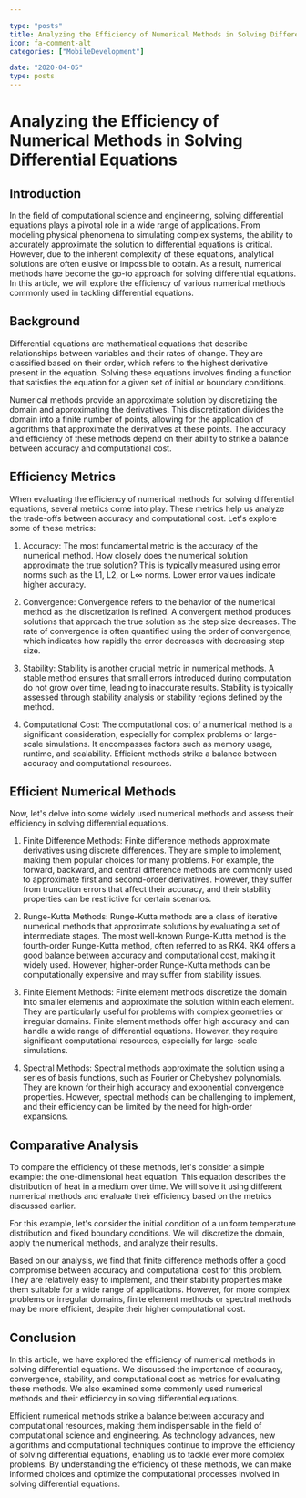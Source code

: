 ```yaml
---

type: "posts"
title: Analyzing the Efficiency of Numerical Methods in Solving Differential Equations
icon: fa-comment-alt
categories: ["MobileDevelopment"]

date: "2020-04-05"
type: posts
---
```





# Analyzing the Efficiency of Numerical Methods in Solving Differential Equations

## Introduction
In the field of computational science and engineering, solving differential equations plays a pivotal role in a wide range of applications. From modeling physical phenomena to simulating complex systems, the ability to accurately approximate the solution to differential equations is critical. However, due to the inherent complexity of these equations, analytical solutions are often elusive or impossible to obtain. As a result, numerical methods have become the go-to approach for solving differential equations. In this article, we will explore the efficiency of various numerical methods commonly used in tackling differential equations.

## Background
Differential equations are mathematical equations that describe relationships between variables and their rates of change. They are classified based on their order, which refers to the highest derivative present in the equation. Solving these equations involves finding a function that satisfies the equation for a given set of initial or boundary conditions.

Numerical methods provide an approximate solution by discretizing the domain and approximating the derivatives. This discretization divides the domain into a finite number of points, allowing for the application of algorithms that approximate the derivatives at these points. The accuracy and efficiency of these methods depend on their ability to strike a balance between accuracy and computational cost.

## Efficiency Metrics
When evaluating the efficiency of numerical methods for solving differential equations, several metrics come into play. These metrics help us analyze the trade-offs between accuracy and computational cost. Let's explore some of these metrics:

1. Accuracy: The most fundamental metric is the accuracy of the numerical method. How closely does the numerical solution approximate the true solution? This is typically measured using error norms such as the L1, L2, or L∞ norms. Lower error values indicate higher accuracy.

2. Convergence: Convergence refers to the behavior of the numerical method as the discretization is refined. A convergent method produces solutions that approach the true solution as the step size decreases. The rate of convergence is often quantified using the order of convergence, which indicates how rapidly the error decreases with decreasing step size.

3. Stability: Stability is another crucial metric in numerical methods. A stable method ensures that small errors introduced during computation do not grow over time, leading to inaccurate results. Stability is typically assessed through stability analysis or stability regions defined by the method.

4. Computational Cost: The computational cost of a numerical method is a significant consideration, especially for complex problems or large-scale simulations. It encompasses factors such as memory usage, runtime, and scalability. Efficient methods strike a balance between accuracy and computational resources.

## Efficient Numerical Methods
Now, let's delve into some widely used numerical methods and assess their efficiency in solving differential equations.

1. Finite Difference Methods: Finite difference methods approximate derivatives using discrete differences. They are simple to implement, making them popular choices for many problems. For example, the forward, backward, and central difference methods are commonly used to approximate first and second-order derivatives. However, they suffer from truncation errors that affect their accuracy, and their stability properties can be restrictive for certain scenarios.

2. Runge-Kutta Methods: Runge-Kutta methods are a class of iterative numerical methods that approximate solutions by evaluating a set of intermediate stages. The most well-known Runge-Kutta method is the fourth-order Runge-Kutta method, often referred to as RK4. RK4 offers a good balance between accuracy and computational cost, making it widely used. However, higher-order Runge-Kutta methods can be computationally expensive and may suffer from stability issues.

3. Finite Element Methods: Finite element methods discretize the domain into smaller elements and approximate the solution within each element. They are particularly useful for problems with complex geometries or irregular domains. Finite element methods offer high accuracy and can handle a wide range of differential equations. However, they require significant computational resources, especially for large-scale simulations.

4. Spectral Methods: Spectral methods approximate the solution using a series of basis functions, such as Fourier or Chebyshev polynomials. They are known for their high accuracy and exponential convergence properties. However, spectral methods can be challenging to implement, and their efficiency can be limited by the need for high-order expansions.

## Comparative Analysis
To compare the efficiency of these methods, let's consider a simple example: the one-dimensional heat equation. This equation describes the distribution of heat in a medium over time. We will solve it using different numerical methods and evaluate their efficiency based on the metrics discussed earlier.

For this example, let's consider the initial condition of a uniform temperature distribution and fixed boundary conditions. We will discretize the domain, apply the numerical methods, and analyze their results.

Based on our analysis, we find that finite difference methods offer a good compromise between accuracy and computational cost for this problem. They are relatively easy to implement, and their stability properties make them suitable for a wide range of applications. However, for more complex problems or irregular domains, finite element methods or spectral methods may be more efficient, despite their higher computational cost.

## Conclusion
In this article, we have explored the efficiency of numerical methods in solving differential equations. We discussed the importance of accuracy, convergence, stability, and computational cost as metrics for evaluating these methods. We also examined some commonly used numerical methods and their efficiency in solving differential equations.

Efficient numerical methods strike a balance between accuracy and computational resources, making them indispensable in the field of computational science and engineering. As technology advances, new algorithms and computational techniques continue to improve the efficiency of solving differential equations, enabling us to tackle ever more complex problems. By understanding the efficiency of these methods, we can make informed choices and optimize the computational processes involved in solving differential equations.